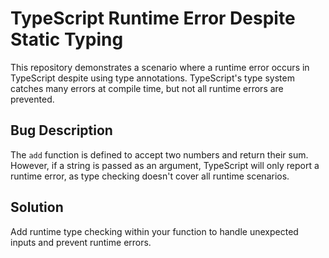 # TypeScript Runtime Error Despite Static Typing

This repository demonstrates a scenario where a runtime error occurs in TypeScript despite using type annotations.  TypeScript's type system catches many errors at compile time, but not all runtime errors are prevented. 

## Bug Description
The `add` function is defined to accept two numbers and return their sum. However, if a string is passed as an argument, TypeScript will only report a runtime error, as type checking doesn't cover all runtime scenarios.

## Solution
Add runtime type checking within your function to handle unexpected inputs and prevent runtime errors.